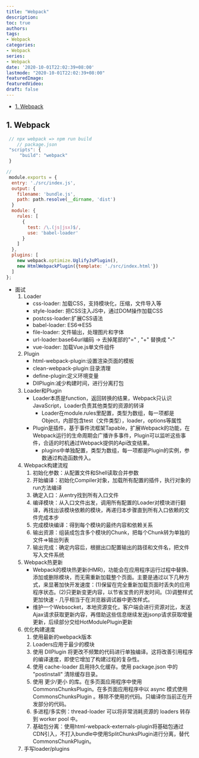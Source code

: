 ```yaml
---
title: "Webpack"
description:
toc: true
authors:
tags:
- Webpack
categories:
- Webpack
series:
- Webpack
date: '2020-10-01T22:02:39+08:00'
lastmode: "2020-10-01T22:02:39+08:00"
featuredImage:
featuredVideo:
draft: false
---
```

- [1. Webpack](#1-webpack)

## 1. Webpack

```js
 // npx webpack => npm run build   
    // package.json
 "scripts": {
     "build": "webpack"
 } 

// 
 module.exports = {
  entry: './src/index.js',
  output: {
    filename: 'bundle.js',
    path: path.resolve(__dirname, 'dist')
  }
  module: {
    rules: [
      {
        test: /\.(js|jsx)$/,
        use: 'babel-loader'
      }
    ]
  },
  plugins: [
    new webpack.optimize.UglifyJsPlugin(),
    new HtmlWebpackPlugin({template: './src/index.html'})
  ]
};
```

- 面试
  1. Loader
     - css-loader: 加载CSS，支持模块化，压缩，文件导入等
     - style-loader: 把CSS注入JS中，通过DOM操作加载CSS
     - postcss-loader:扩展CSS语法
     - babel-loader: ES6=>ES5
     - file-loader: 文件输出，处理图片和字体
     - url-loader:base64url编码 -> 去掉尾部的"=" , "+" 替换成 "-"
     - vue-loader: 加载Vue.js单文件组件
  2. Plugin
     - html-webpack-plugin:设置渲染页面的模板
     - clean-webpack-plugin:目录清理
     - define-plugin:定义环境变量
     - DllPlugin:减少构建时间，进行分离打包
  3. Loader和Plugin
     - Loader本质是function，返回转换的结果，Webpack只认识JavaScript，Loader负责其他类型的资源的转译
       - Loader在module.rules里配置，类型为数组，每一项都是Object，内部包含test（文件类型），loader，options等属性
     - Plugin是插件，基于事件流框架Tapable，扩展Webpack的功能，在Webpack运行的生命周期会广播许多事件，Plugin可以监听这些事件，合适的时机通过Webpack提供的Api改变结果。
       - plugins中单独配置，类型为数组，每一项都是Plugin的实例，参数通过构造函数传入。
  4. Webpack构建流程
       1. 初始化参数：从配置文件和Shell读取合并参数
       2. 开始编译：初始化Compiler对象，加载所有配置的插件，执行对象的run方法编译
       3. 确定入口：从entry找到所有入口文件
       4. 编译模块：从入口文件出发，调用所有配置的Loader对模块进行翻译，再找出该模块依赖的模块，再递归本步骤直到所有入口依赖的文件完成本步
       5. 完成模块编译：得到每个模块的最终内容和依赖关系
       6. 输出资源：组装成包含多个模块的Chunk，把每个Chunk转为单独的文件=>输出列表
       7. 输出完成：确定内容后，根据出口配置输出的路径和文件名，把文件写入文件系统
  5. Webpack热更新
     - Webpack的模块热更新(HMR)，功能会在应用程序运行过程中替换、添加或删除模块，而无需重新加载整个页面。主要是通过以下几种方式，来显著加快开发速度：(1)保留在完全重新加载页面时丢失的应用程序状态。(2)只更新变更内容，以节省宝贵的开发时间。(3)调整样式更加快速 - 几乎相当于在浏览器调试器中更改样式。
     - 维护一个Websocket，本地资源变化，客户端会进行资源对比，发送Ajax请求获取更新内容，再借助这些信息继续发送jsonp请求获取增量更新，后续部分交给HotModulePlugin更新
  6. 优化构建速度
       1. 使用最新的webpack版本
       2. Loaders应用于最少的模块
       3. 使用 DllPlugin 将更改不频繁的代码进行单独编译。这将改善引用程序的编译速度，即使它增加了构建过程的复杂性。
       4. 使用 cache-loader 启用持久化缓存。使用 package.json 中的 "postinstall" 清除缓存目录。
       5. 使用 更少/更小 的库。在多页面应用程序中使用 CommonsChunksPlugin。在多页面应用程序中以 async 模式使用 CommonsChunksPlugin 。移除不使用的代码。只编译你当前正在开发部分的代码。
       6. 多进程/多实例：thread-loader 可以将非常消耗资源的 loaders 转存到 worker pool 中。
       7. 基础包分离：使用html-webpack-externals-plugin将基础包通过CDN引入，不打入bundle中使用SplitChunksPlugin进行分离，替代CommonsChunkPlugin。
  7. 手写loader/plugins
